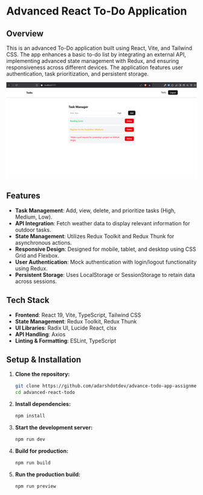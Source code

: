 # Advanced React To-Do Application

## Overview

This is an advanced To-Do application built using React, Vite, and Tailwind CSS. The app enhances a basic to-do list by integrating an external API, implementing advanced state management with Redux, and ensuring responsiveness across different devices. The application features user authentication, task prioritization, and persistent storage.

![preview](preview.png)

## Features

- **Task Management**: Add, view, delete, and prioritize tasks (High, Medium, Low).
- **API Integration**: Fetch weather data to display relevant information for outdoor tasks.
- **State Management**: Utilizes Redux Toolkit and Redux Thunk for asynchronous actions.
- **Responsive Design**: Designed for mobile, tablet, and desktop using CSS Grid and Flexbox.
- **User Authentication**: Mock authentication with login/logout functionality using Redux.
- **Persistent Storage**: Uses LocalStorage or SessionStorage to retain data across sessions.

## Tech Stack

- **Frontend**: React 19, Vite, TypeScript, Tailwind CSS
- **State Management**: Redux Toolkit, Redux Thunk
- **UI Libraries**: Radix UI, Lucide React, clsx
- **API Handling**: Axios
- **Linting & Formatting**: ESLint, TypeScript

## Setup & Installation

1. **Clone the repository:**
   ```bash
   git clone https://github.com/adarshdotdev/advance-todo-app-assignment
   cd advanced-react-todo
   ```
2. **Install dependencies:**
   ```bash
   npm install
   ```
3. **Start the development server:**
   ```bash
   npm run dev
   ```
4. **Build for production:**
   ```bash
   npm run build
   ```
5. **Run the production build:**
   ```bash
   npm run preview
   ```

